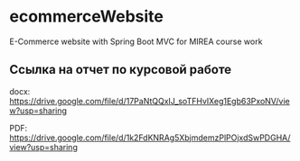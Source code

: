 # ecommerceWebsite

E-Commerce website with Spring Boot MVC for MIREA course work

## Ссылка на отчет по курсовой работе
docx: https://drive.google.com/file/d/17PaNtQQxIJ_soTFHvIXeg1Egb63PxoNV/view?usp=sharing

PDF: https://drive.google.com/file/d/1k2FdKNRAg5XbjmdemzPlPOjxdSwPDGHA/view?usp=sharing

